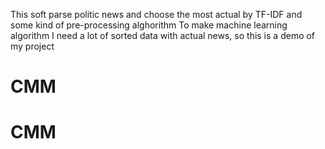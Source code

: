 This soft parse politic news and choose the most actual by TF-IDF and some kind of pre-processing alghorithm
To make machine learning algorithm I need a lot of sorted data with actual news, so this is a demo of my project
# CMM
# CMM
